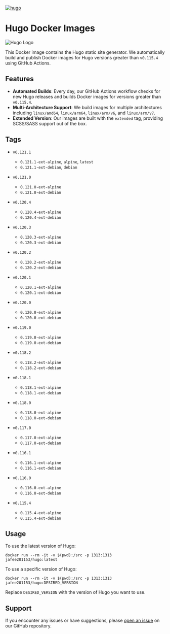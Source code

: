 [![hugo](https://github.com/leoli0605/docker-hugo/actions/workflows/publish.yml/badge.svg)](https://github.com/leoli0605/docker-hugo/actions/workflows/publish.yml)

# Hugo Docker Images

![Hugo Logo](https://gohugo.io/images/hugo-logo-wide.svg)

This Docker image contains the Hugo static site generator. We automatically build and publish Docker images for Hugo versions greater than `v0.115.4` using GitHub Actions.

## Features

-   **Automated Builds**: Every day, our GitHub Actions workflow checks for new Hugo releases and builds Docker images for versions greater than `v0.115.4`.
-   **Multi-Architecture Support**: We build images for multiple architectures including `linux/amd64`, `linux/arm64`, `linux/arm/v6`, and `linux/arm/v7`.
-   **Extended Version**: Our images are built with the `extended` tag, providing SCSS/SASS support out of the box.

## Tags

<!-- TAGS_START -->

-   `v0.121.1`
    -   `0.121.1-ext-alpine`, `alpine`, `latest`
    -   `0.121.1-ext-debian`, `debian`
    
-   `v0.121.0`
    -   `0.121.0-ext-alpine`
    -   `0.121.0-ext-debian`
    
-   `v0.120.4`
    -   `0.120.4-ext-alpine`
    -   `0.120.4-ext-debian`
    
-   `v0.120.3`
    -   `0.120.3-ext-alpine`
    -   `0.120.3-ext-debian`
    
-   `v0.120.2`
    -   `0.120.2-ext-alpine`
    -   `0.120.2-ext-debian`
    
-   `v0.120.1`
    -   `0.120.1-ext-alpine`
    -   `0.120.1-ext-debian`
    
-   `v0.120.0`
    -   `0.120.0-ext-alpine`
    -   `0.120.0-ext-debian`
    
-   `v0.119.0`
    -   `0.119.0-ext-alpine`
    -   `0.119.0-ext-debian`
    
-   `v0.118.2`
    -   `0.118.2-ext-alpine`
    -   `0.118.2-ext-debian`
    
-   `v0.118.1`
    -   `0.118.1-ext-alpine`
    -   `0.118.1-ext-debian`
    
-   `v0.118.0`
    -   `0.118.0-ext-alpine`
    -   `0.118.0-ext-debian`
    
-   `v0.117.0`
    -   `0.117.0-ext-alpine`
    -   `0.117.0-ext-debian`
    
-   `v0.116.1`
    -   `0.116.1-ext-alpine`
    -   `0.116.1-ext-debian`
    
-   `v0.116.0`
    -   `0.116.0-ext-alpine`
    -   `0.116.0-ext-debian`
    
-   `v0.115.4`
    -   `0.115.4-ext-alpine`
    -   `0.115.4-ext-debian`
    
<!-- TAGS_END -->

## Usage

To use the latest version of Hugo:

```
docker run --rm -it -v $(pwd):/src -p 1313:1313 jafee201153/hugo:latest
```

To use a specific version of Hugo:

```
docker run --rm -it -v $(pwd):/src -p 1313:1313 jafee201153/hugo:DESIRED_VERSION
```

Replace `DESIRED_VERSION` with the version of Hugo you want to use.

## Support

If you encounter any issues or have suggestions, please [open an issue](https://github.com/leoli0605/docker-hugo/issues) on our GitHub repository.
